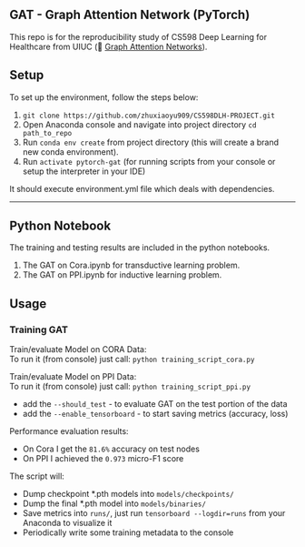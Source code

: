 ## GAT - Graph Attention Network (PyTorch) 
This repo is for the reproducibility study of CS598 Deep Learning for Healthcare from UIUC (:link: [Graph Attention Networks](https://arxiv.org/abs/1710.10903)). <br/>

## Setup

To set up the environment, follow the steps below:

1. `git clone https://github.com/zhuxiaoyu909/CS598DLH-PROJECT.git`
2. Open Anaconda console and navigate into project directory `cd path_to_repo`
3. Run `conda env create` from project directory (this will create a brand new conda environment).
4. Run `activate pytorch-gat` (for running scripts from your console or setup the interpreter in your IDE)

It should execute environment.yml file which deals with dependencies. <br/>

-----

## Python Notebook

The training and testing results are included in the python notebooks.
1. The GAT on Cora.ipynb for transductive learning problem.
2. The GAT on PPI.ipynb for inductive learning problem.

## Usage

### Training GAT
Train/evaluate Model on CORA Data: <br/>
To run it (from console) just call: 
`python training_script_cora.py`

Train/evaluate Model on PPI Data: <br/>
To run it (from console) just call: 
`python training_script_ppi.py`

* add the `--should_test` - to evaluate GAT on the test portion of the data
* add the `--enable_tensorboard` - to start saving metrics (accuracy, loss)

Performance evaluation results:
* On Cora I get the `81.6%` accuracy on test nodes
* On PPI I achieved the `0.973` micro-F1 score


The script will:
* Dump checkpoint *.pth models into `models/checkpoints/`
* Dump the final *.pth model into `models/binaries/`
* Save metrics into `runs/`, just run `tensorboard --logdir=runs` from your Anaconda to visualize it
* Periodically write some training metadata to the console

